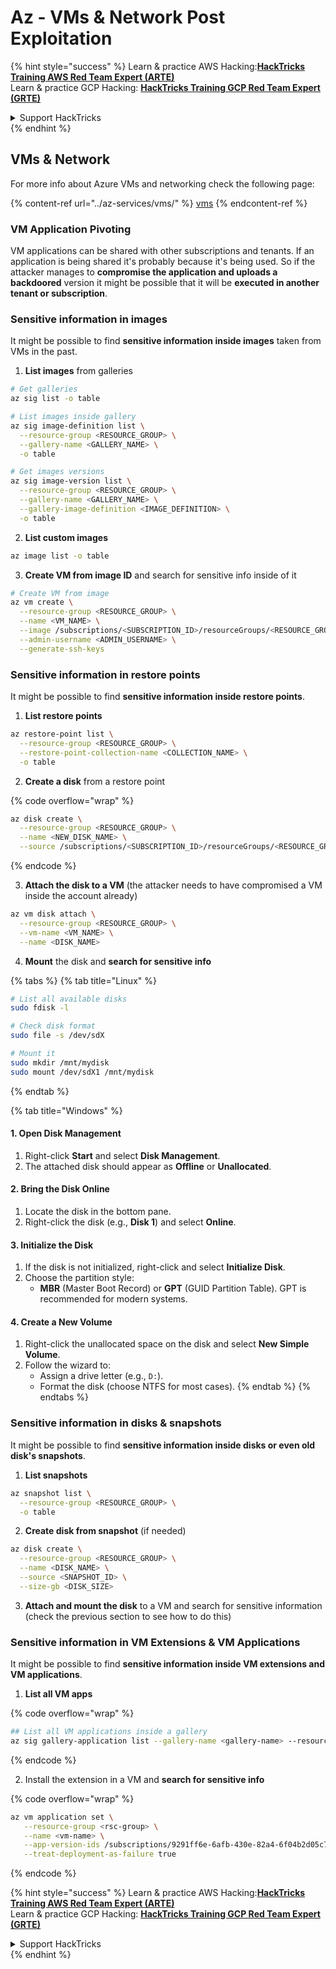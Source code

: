 # Az - VMs & Network Post Exploitation

{% hint style="success" %}
Learn & practice AWS Hacking:<img src="../../../.gitbook/assets/image (1) (1) (1) (1).png" alt="" data-size="line">[**HackTricks Training AWS Red Team Expert (ARTE)**](https://training.hacktricks.xyz/courses/arte)<img src="../../../.gitbook/assets/image (1) (1) (1) (1).png" alt="" data-size="line">\
Learn & practice GCP Hacking: <img src="../../../.gitbook/assets/image (2) (1).png" alt="" data-size="line">[**HackTricks Training GCP Red Team Expert (GRTE)**<img src="../../../.gitbook/assets/image (2) (1).png" alt="" data-size="line">](https://training.hacktricks.xyz/courses/grte)

<details>

<summary>Support HackTricks</summary>

* Check the [**subscription plans**](https://github.com/sponsors/carlospolop)!
* **Join the** 💬 [**Discord group**](https://discord.gg/hRep4RUj7f) or the [**telegram group**](https://t.me/peass) or **follow** us on **Twitter** 🐦 [**@hacktricks\_live**](https://twitter.com/hacktricks_live)**.**
* **Share hacking tricks by submitting PRs to the** [**HackTricks**](https://github.com/carlospolop/hacktricks) and [**HackTricks Cloud**](https://github.com/carlospolop/hacktricks-cloud) github repos.

</details>
{% endhint %}

## VMs & Network

For more info about Azure VMs and networking check the following page:

{% content-ref url="../az-services/vms/" %}
[vms](../az-services/vms/)
{% endcontent-ref %}

### VM Application Pivoting

VM applications can be shared with other subscriptions and tenants. If an application is being shared it's probably because it's being used. So if the attacker manages to **compromise the application and uploads a backdoored** version it might be possible that it will be **executed in another tenant or subscription**.

### Sensitive information in images

It might be possible to find **sensitive information inside images** taken from VMs in the past.

1. **List images** from galleries

```bash
# Get galleries
az sig list -o table

# List images inside gallery
az sig image-definition list \
  --resource-group <RESOURCE_GROUP> \
  --gallery-name <GALLERY_NAME> \
  -o table

# Get images versions
az sig image-version list \
  --resource-group <RESOURCE_GROUP> \
  --gallery-name <GALLERY_NAME> \
  --gallery-image-definition <IMAGE_DEFINITION> \
  -o table
```

2. **List custom images**

```bash
az image list -o table
```

3. **Create VM from image ID** and search for sensitive info inside of it

```bash
# Create VM from image
az vm create \
  --resource-group <RESOURCE_GROUP> \
  --name <VM_NAME> \
  --image /subscriptions/<SUBSCRIPTION_ID>/resourceGroups/<RESOURCE_GROUP>/providers/Microsoft.Compute/galleries/<GALLERY_NAME>/images/<IMAGE_DEFINITION>/versions/<IMAGE_VERSION> \
  --admin-username <ADMIN_USERNAME> \
  --generate-ssh-keys
```

### Sensitive information in restore points

It might be possible to find **sensitive information inside restore points**.

1. **List restore points**

```bash
az restore-point list \
  --resource-group <RESOURCE_GROUP> \
  --restore-point-collection-name <COLLECTION_NAME> \
  -o table
```

2. **Create a disk** from a restore point

{% code overflow="wrap" %}
```bash
az disk create \
  --resource-group <RESOURCE_GROUP> \
  --name <NEW_DISK_NAME> \
  --source /subscriptions/<SUBSCRIPTION_ID>/resourceGroups/<RESOURCE_GROUP>/providers/Microsoft.Compute/restorePointCollections/<COLLECTION_NAME>/restorePoints/<RESTORE_POINT_NAME>
```
{% endcode %}

3. **Attach the disk to a VM** (the attacker needs to have compromised a VM inside the account already)

```bash
az vm disk attach \
  --resource-group <RESOURCE_GROUP> \
  --vm-name <VM_NAME> \
  --name <DISK_NAME>
```

4. **Mount** the disk and **search for sensitive info**

{% tabs %}
{% tab title="Linux" %}
```bash
# List all available disks
sudo fdisk -l

# Check disk format
sudo file -s /dev/sdX

# Mount it
sudo mkdir /mnt/mydisk
sudo mount /dev/sdX1 /mnt/mydisk
```
{% endtab %}

{% tab title="Windows" %}
#### **1. Open Disk Management**

1. Right-click **Start** and select **Disk Management**.
2. The attached disk should appear as **Offline** or **Unallocated**.

#### **2. Bring the Disk Online**

1. Locate the disk in the bottom pane.
2. Right-click the disk (e.g., **Disk 1**) and select **Online**.

#### **3. Initialize the Disk**

1. If the disk is not initialized, right-click and select **Initialize Disk**.
2. Choose the partition style:
   * **MBR** (Master Boot Record) or **GPT** (GUID Partition Table). GPT is recommended for modern systems.

#### **4. Create a New Volume**

1. Right-click the unallocated space on the disk and select **New Simple Volume**.
2. Follow the wizard to:
   * Assign a drive letter (e.g., `D:`).
   * Format the disk (choose NTFS for most cases).
{% endtab %}
{% endtabs %}

### Sensitive information in disks & snapshots

It might be possible to find **sensitive information inside disks or even old disk's snapshots**.

1. **List snapshots**

```bash
az snapshot list \
  --resource-group <RESOURCE_GROUP> \
  -o table
```

2. **Create disk from snapshot** (if needed)

```bash
az disk create \
  --resource-group <RESOURCE_GROUP> \
  --name <DISK_NAME> \
  --source <SNAPSHOT_ID> \
  --size-gb <DISK_SIZE>
```

3. **Attach and mount the disk** to a VM and search for sensitive information (check the previous section to see how to do this)

### Sensitive information in VM Extensions & VM Applications

It might be possible to find **sensitive information inside VM extensions and VM applications**.

1. **List all VM apps**

{% code overflow="wrap" %}
```bash
## List all VM applications inside a gallery
az sig gallery-application list --gallery-name <gallery-name> --resource-group <res-group> --output table
```
{% endcode %}

2. Install the extension in a VM and **search for sensitive info**

{% code overflow="wrap" %}
```bash
az vm application set \
   --resource-group <rsc-group> \
   --name <vm-name> \
   --app-version-ids /subscriptions/9291ff6e-6afb-430e-82a4-6f04b2d05c7f/resourceGroups/Resource_Group_1/providers/Microsoft.Compute/galleries/myGallery/applications/myReverseShellApp/versions/1.0.2 \
   --treat-deployment-as-failure true
```
{% endcode %}

{% hint style="success" %}
Learn & practice AWS Hacking:<img src="../../../.gitbook/assets/image (1) (1) (1) (1).png" alt="" data-size="line">[**HackTricks Training AWS Red Team Expert (ARTE)**](https://training.hacktricks.xyz/courses/arte)<img src="../../../.gitbook/assets/image (1) (1) (1) (1).png" alt="" data-size="line">\
Learn & practice GCP Hacking: <img src="../../../.gitbook/assets/image (2) (1).png" alt="" data-size="line">[**HackTricks Training GCP Red Team Expert (GRTE)**<img src="../../../.gitbook/assets/image (2) (1).png" alt="" data-size="line">](https://training.hacktricks.xyz/courses/grte)

<details>

<summary>Support HackTricks</summary>

* Check the [**subscription plans**](https://github.com/sponsors/carlospolop)!
* **Join the** 💬 [**Discord group**](https://discord.gg/hRep4RUj7f) or the [**telegram group**](https://t.me/peass) or **follow** us on **Twitter** 🐦 [**@hacktricks\_live**](https://twitter.com/hacktricks_live)**.**
* **Share hacking tricks by submitting PRs to the** [**HackTricks**](https://github.com/carlospolop/hacktricks) and [**HackTricks Cloud**](https://github.com/carlospolop/hacktricks-cloud) github repos.

</details>
{% endhint %}
